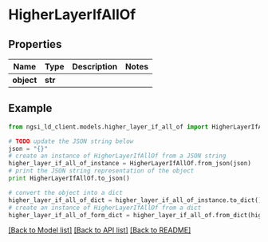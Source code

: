 # HigherLayerIfAllOf


## Properties
Name | Type | Description | Notes
------------ | ------------- | ------------- | -------------
**object** | **str** |  | 

## Example

```python
from ngsi_ld_client.models.higher_layer_if_all_of import HigherLayerIfAllOf

# TODO update the JSON string below
json = "{}"
# create an instance of HigherLayerIfAllOf from a JSON string
higher_layer_if_all_of_instance = HigherLayerIfAllOf.from_json(json)
# print the JSON string representation of the object
print HigherLayerIfAllOf.to_json()

# convert the object into a dict
higher_layer_if_all_of_dict = higher_layer_if_all_of_instance.to_dict()
# create an instance of HigherLayerIfAllOf from a dict
higher_layer_if_all_of_form_dict = higher_layer_if_all_of.from_dict(higher_layer_if_all_of_dict)
```
[[Back to Model list]](../README.md#documentation-for-models) [[Back to API list]](../README.md#documentation-for-api-endpoints) [[Back to README]](../README.md)


